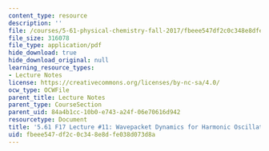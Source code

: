 ```yaml
---
content_type: resource
description: ''
file: /courses/5-61-physical-chemistry-fall-2017/fbeee547df2c0c348e8dfe038d073d8a_MIT5_61F17_lec11.pdf
file_size: 316078
file_type: application/pdf
hide_download: true
hide_download_original: null
learning_resource_types:
- Lecture Notes
license: https://creativecommons.org/licenses/by-nc-sa/4.0/
ocw_type: OCWFile
parent_title: Lecture Notes
parent_type: CourseSection
parent_uid: 84a4b1cc-10b0-e743-a24f-06e70616d942
resourcetype: Document
title: '5.61 F17 Lecture #11: Wavepacket Dynamics for Harmonic Oscillator and PIB'
uid: fbeee547-df2c-0c34-8e8d-fe038d073d8a
---
```

